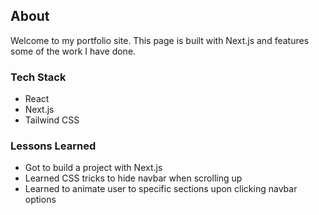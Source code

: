 ## About
Welcome to my portfolio site. This page is built with Next.js and features some of the work I have done. 

### Tech Stack

* React
* Next.js
* Tailwind CSS

### Lessons Learned

* Got to build a project with Next.js
* Learned CSS tricks to hide navbar when scrolling up 
* Learned to animate user to specific sections upon clicking navbar options 
